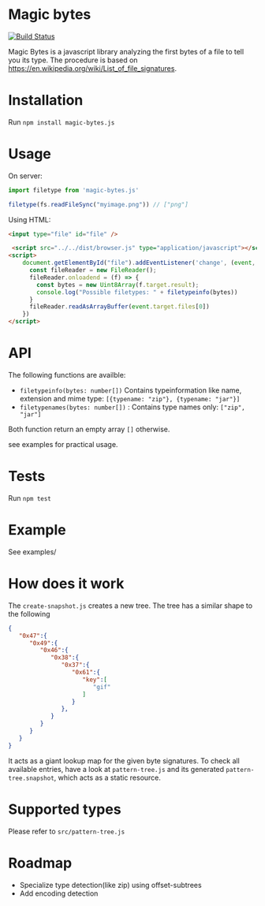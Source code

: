 # Magic bytes

[![Build Status](https://travis-ci.org/LarsKoelpin/magic-bytes.svg?branch=master)](https://travis-ci.org/LarsKoelpin/magic-bytes)


Magic Bytes is a javascript library analyzing the first bytes of a file to tell you its type. The procedure
is based on https://en.wikipedia.org/wiki/List_of_file_signatures.

# Installation
Run `npm install magic-bytes.js`

# Usage
On server:
```javascript
import filetype from 'magic-bytes.js'

filetype(fs.readFileSync("myimage.png")) // ["png"]
```

Using HTML:
```html
<input type="file" id="file" />

 <script src="../../dist/browser.js" type="application/javascript"></script>
<script>
    document.getElementById("file").addEventListener('change', (event, x) => {
      const fileReader = new FileReader();
      fileReader.onloadend = (f) => {
        const bytes = new Uint8Array(f.target.result);
        console.log("Possible filetypes: " + filetypeinfo(bytes))
      }
      fileReader.readAsArrayBuffer(event.target.files[0])
    })
</script>
```

# API
The following functions are availble:
* `filetypeinfo(bytes: number[])` Contains typeinformation like name, extension and mime type: `[{typename: "zip"}, {typename: "jar"}]`
* `filetypenames(bytes: number[])` : Contains type names only: `["zip", "jar"]`

Both function return an empty array `[]` otherwise.

see examples for practical usage.

# Tests
Run  `npm test`

# Example
See examples/

# How does it work
The `create-snapshot.js` creates a new tree. The tree has a similar shape to the following 
```json
{  
   "0x47":{  
      "0x49":{  
         "0x46":{  
            "0x38":{  
               "0x37":{  
                  "0x61":{  
                     "key":[  
                        "gif"
                     ]
                  }
               },
            }
         }
      }
   }
}
```

It acts as a giant lookup map for the given byte signatures. To check all available entries, have a look at `pattern-tree.js` and its
generated `pattern-tree.snapshot`, which acts as a static resource.

# Supported types
Please refer to  `src/pattern-tree.js`

# Roadmap
* Specialize type detection(like zip) using offset-subtrees
* Add encoding detection
